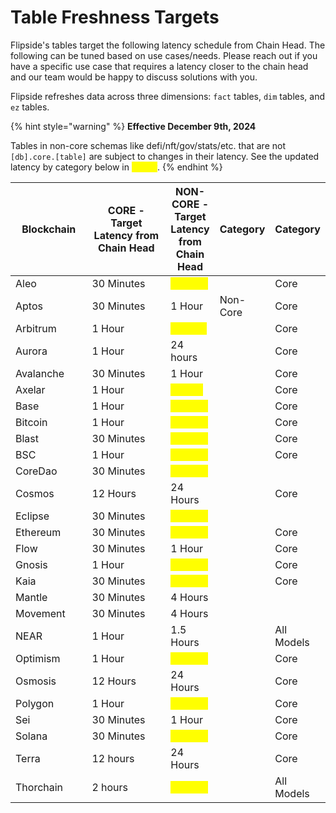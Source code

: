 # Table Freshness Targets

Flipside's tables target the following latency schedule from Chain Head. The following can be tuned based on use cases/needs. Please reach out if you have a specific use case that requires a latency closer to the chain head and our team would be happy to discuss solutions with you.

Flipside refreshes data across three dimensions: `fact` tables, `dim` tables, and `ez` tables.

{% hint style="warning" %}
**Effective December 9th, 2024**

Tables in non-core schemas like defi/nft/gov/stats/etc. that are not `[db].core.[table]` are subject to changes in their latency.  See the updated latency by category below in <mark style="color:yellow;">yellow</mark>.
{% endhint %}

<table data-full-width="false"><thead><tr><th width="180">Blockchain</th><th width="282">CORE - Target Latency from Chain Head</th><th>NON-CORE - Target Latency from Chain Head</th><th data-hidden>Category </th><th data-hidden>Category </th></tr></thead><tbody><tr><td>Aleo</td><td>30 Minutes</td><td><mark style="color:yellow;">4 Hours</mark></td><td></td><td>Core</td></tr><tr><td>Aptos</td><td>30 Minutes</td><td>1 Hour</td><td>Non-Core</td><td>Core</td></tr><tr><td>Arbitrum</td><td>1 Hour</td><td><mark style="color:yellow;">6 hours</mark></td><td></td><td>Core</td></tr><tr><td>Aurora</td><td>1 Hour</td><td>24 hours</td><td></td><td>Core</td></tr><tr><td>Avalanche</td><td>30 Minutes</td><td>1 Hour</td><td></td><td>Core</td></tr><tr><td>Axelar</td><td>1 Hour</td><td><mark style="color:yellow;">1 Hour</mark></td><td></td><td>Core</td></tr><tr><td>Base</td><td>1 Hour</td><td><mark style="color:yellow;">4 Hours</mark></td><td></td><td>Core</td></tr><tr><td>Bitcoin</td><td>1 Hour</td><td><mark style="color:yellow;">6 Hours</mark></td><td></td><td>Core</td></tr><tr><td>Blast</td><td>30 Minutes</td><td><mark style="color:yellow;">4 Hours</mark></td><td></td><td>Core</td></tr><tr><td>BSC</td><td>1 Hour</td><td><mark style="color:yellow;">6 Hours</mark></td><td></td><td>Core</td></tr><tr><td>CoreDao</td><td>30 Minutes</td><td><mark style="color:yellow;">4 Hours</mark></td><td></td><td></td></tr><tr><td>Cosmos</td><td>12 Hours</td><td>24 Hours</td><td></td><td>Core</td></tr><tr><td>Eclipse</td><td>30 Minutes</td><td><mark style="color:yellow;">4 Hours</mark></td><td></td><td></td></tr><tr><td>Ethereum</td><td>30 Minutes</td><td><mark style="color:yellow;">4 Hours</mark></td><td></td><td>Core</td></tr><tr><td>Flow</td><td>30 Minutes</td><td>1 Hour</td><td></td><td>Core</td></tr><tr><td>Gnosis</td><td>1 Hour</td><td><mark style="color:yellow;">6 Hours</mark></td><td></td><td>Core</td></tr><tr><td>Kaia</td><td>30 Minutes</td><td><mark style="color:yellow;">4 Hours</mark></td><td></td><td>Core</td></tr><tr><td>Mantle</td><td>30 Minutes</td><td>4 Hours</td><td></td><td></td></tr><tr><td>Movement</td><td>30 Minutes</td><td>4 Hours</td><td></td><td></td></tr><tr><td>NEAR</td><td>1 Hour</td><td>1.5 Hours</td><td></td><td>All Models</td></tr><tr><td>Optimism</td><td>1 Hour</td><td><mark style="color:yellow;">6 Hours</mark></td><td></td><td>Core</td></tr><tr><td>Osmosis</td><td>12 Hours</td><td>24 Hours</td><td></td><td>Core</td></tr><tr><td>Polygon</td><td>1 Hour</td><td><mark style="color:yellow;">6 Hours</mark></td><td></td><td>Core</td></tr><tr><td>Sei</td><td>30 Minutes</td><td>1 Hour</td><td></td><td>Core</td></tr><tr><td>Solana</td><td>30 Minutes</td><td><mark style="color:yellow;">4 Hours</mark></td><td></td><td>Core</td></tr><tr><td>Terra</td><td>12 hours</td><td>24 Hours</td><td></td><td>Core</td></tr><tr><td>Thorchain</td><td>2 hours</td><td><mark style="color:yellow;">4 Hours</mark></td><td></td><td>All Models</td></tr></tbody></table>

